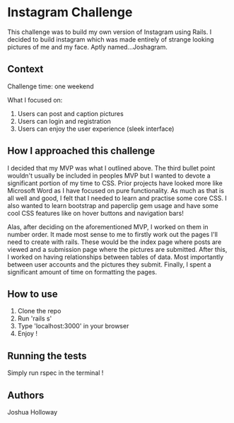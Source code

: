 Instagram Challenge
===================

This challenge was to build my own version of Instagram using Rails. I decided to build instagram
which was made entirely of strange looking pictures of me and my face. Aptly named...Joshagram.


## Context

Challenge time: one weekend

What I focused on:

1. Users can post and caption pictures
2. Users can login and registration
3. Users can enjoy the user experience (sleek interface)


## How I approached this challenge

I decided that my MVP was what I outlined above. The third bullet point wouldn't usually be included in 
peoples MVP but I wanted to devote a significant portion of my time to CSS. Prior projects have looked more
like Microsoft Word as I have focused on pure functionality. As much as that is all well and good, I felt
that I needed to learn and practise some core CSS. I also wanted to learn bootstrap and paperclip gem usage
and have some cool CSS features like on hover buttons and navigation bars!

Alas, after deciding on the aforementioned MVP, I worked on them in number order. It made most sense to me
to firstly work out the pages I'll need to create with rails. These would be the index page where posts
are viewed and a submission page where the pictures are submitted. After this, I worked on having relationships
between tables of data. Most importantly between user accounts and the pictures they submit. Finally, I spent
a significant amount of time on formatting the pages. 


## How to use

1. Clone the repo
2. Run 'rails s'
3. Type 'localhost:3000' in your browser
4. Enjoy !


## Running the tests

Simply run rspec in the terminal !


## Authors

Joshua Holloway